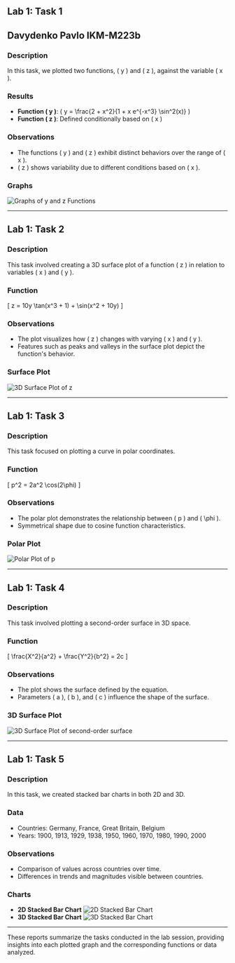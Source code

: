 ## Lab 1: Task 1
## Davydenko Pavlo IKM-M223b 
### Description
In this task, we plotted two functions, \( y \) and \( z \), against the variable \( x \).

### Results
- **Function \( y \)**: \( y = \frac{2 + x^2}{1 + x e^{-x^3} \sin^2(x)} \)
- **Function \( z \)**: Defined conditionally based on \( x \)

### Observations
- The functions \( y \) and \( z \) exhibit distinct behaviors over the range of \( x \).
- \( z \) shows variability due to different conditions based on \( x \).

### Graphs

![Graphs of y and z Functions](task1_plot.png)

---

## Lab 1: Task 2

### Description
This task involved creating a 3D surface plot of a function \( z \) in relation to variables \( x \) and \( y \).

### Function
\[ z = 10y \tan(x^3 + 1) + \sin(x^2 + 10y) \]

### Observations
- The plot visualizes how \( z \) changes with varying \( x \) and \( y \).
- Features such as peaks and valleys in the surface plot depict the function's behavior.

### Surface Plot

![3D Surface Plot of z](task2_plot.png)

---

## Lab 1: Task 3

### Description
This task focused on plotting a curve in polar coordinates.

### Function
\[ p^2 = 2a^2 \cos(2\phi) \]

### Observations
- The polar plot demonstrates the relationship between \( p \) and \( \phi \).
- Symmetrical shape due to cosine function characteristics.

### Polar Plot

![Polar Plot of p](task3_plot.png)

---

## Lab 1: Task 4

### Description
This task involved plotting a second-order surface in 3D space.

### Function
\[ \frac{X^2}{a^2} + \frac{Y^2}{b^2} = 2c \]

### Observations
- The plot shows the surface defined by the equation.
- Parameters \( a \), \( b \), and \( c \) influence the shape of the surface.

### 3D Surface Plot

![3D Surface Plot of second-order surface](task4_plot.png)

---

## Lab 1: Task 5

### Description
In this task, we created stacked bar charts in both 2D and 3D.

### Data
- Countries: Germany, France, Great Britain, Belgium
- Years: 1900, 1913, 1929, 1938, 1950, 1960, 1970, 1980, 1990, 2000

### Observations
- Comparison of values across countries over time.
- Differences in trends and magnitudes visible between countries.

### Charts
- **2D Stacked Bar Chart**
  ![2D Stacked Bar Chart](task5_plot1.png)
- **3D Stacked Bar Chart**
  ![3D Stacked Bar Chart](task5_plot2.png)

---

These reports summarize the tasks conducted in the lab session, providing insights into each plotted graph and the corresponding functions or data analyzed.
